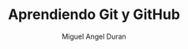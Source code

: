 ---
title: "Aprendiendo Git y GitHub"
description: "En el libro se explican los orígenes de Git y por qué ahora lo usa todo el mundo. ¿De dónde nació? ¿Quién lo creó? Además, te explico todos sus fundamentos para que entiendas qué es lo que esconden todos los comando que utilizas en tu día a día."
state: "Leido"
author: "Miguel Angel Duran"
image: "https://m.media-amazon.com/images/I/61p6VxskKVL._SL1430_.jpg"
link: "https://www.amazon.com/dp/B0D2LPMG6F?ref=ppx_yo2ov_dt_b_fed_asin_title"
---